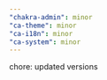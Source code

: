 ```yaml
---
"chakra-admin": minor
"ca-theme": minor
"ca-i18n": minor
"ca-system": minor
---
```


chore: updated versions
